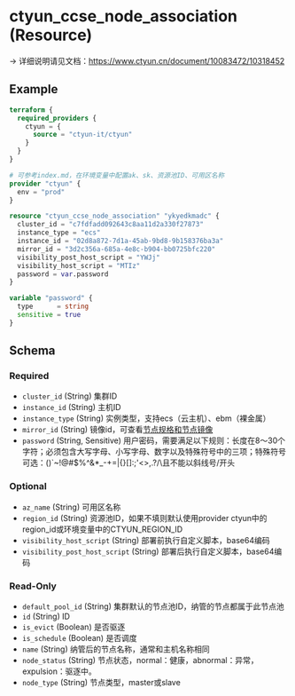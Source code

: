 # ctyun_ccse_node_association (Resource)
-> 详细说明请见文档：https://www.ctyun.cn/document/10083472/10318452



## Example

```terraform
terraform {
  required_providers {
    ctyun = {
      source = "ctyun-it/ctyun"
    }
  }
}

# 可参考index.md，在环境变量中配置ak、sk、资源池ID、可用区名称
provider "ctyun" {
  env = "prod"
}

resource "ctyun_ccse_node_association" "ykyedkmadc" {
  cluster_id = "c7fdfadd092643c8aa11d2a330f27873"
  instance_type = "ecs"
  instance_id = "02d8a872-7d1a-45ab-9bd8-9b158376ba3a"
  mirror_id = "3d2c356a-685a-4e8c-b904-bb0725bfc220"
  visibility_post_host_script = "YWJj"
  visibility_host_script = "MTIz"
  password = var.password
}

variable "password" {
  type      = string
  sensitive = true
}
```

<!-- schema generated by tfplugindocs -->
## Schema

### Required

- `cluster_id` (String) 集群ID
- `instance_id` (String) 主机ID
- `instance_type` (String) 实例类型，支持ecs（云主机）、ebm（裸金属）
- `mirror_id` (String) 镜像id，可查看<a href="https://www.ctyun.cn/document/10083472/11004475">节点规格和节点镜像</a>
- `password` (String, Sensitive) 用户密码，需要满足以下规则：长度在8～30个字符；必须包含大写字母、小写字母、数字以及特殊符号中的三项；特殊符号可选：()`~!@#$%^&*_-+=|{}[]:;'<>,.?/\且不能以斜线号/开头

### Optional

- `az_name` (String) 可用区名称
- `region_id` (String) 资源池ID，如果不填则默认使用provider ctyun中的region_id或环境变量中的CTYUN_REGION_ID
- `visibility_host_script` (String) 部署前执行自定义脚本，base64编码
- `visibility_post_host_script` (String) 部署后执行自定义脚本，base64编码

### Read-Only

- `default_pool_id` (String) 集群默认的节点池ID，纳管的节点都属于此节点池
- `id` (String) ID
- `is_evict` (Boolean) 是否驱逐
- `is_schedule` (Boolean) 是否调度
- `name` (String) 纳管后的节点名称，通常和主机名称相同
- `node_status` (String) 节点状态，normal：健康，abnormal：异常，expulsion：驱逐中。
- `node_type` (String) 节点类型，master或slave